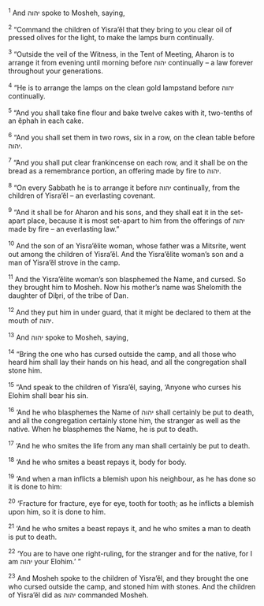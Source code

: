<sup>1</sup> And יהוה spoke to Mosheh, saying,

<sup>2</sup> “Command the children of Yisra’ĕl that they bring to you clear oil of pressed olives for the light, to make the lamps burn continually.

<sup>3</sup> “Outside the veil of the Witness, in the Tent of Meeting, Aharon is to arrange it from evening until morning before יהוה continually – a law forever throughout your generations.

<sup>4</sup> “He is to arrange the lamps on the clean gold lampstand before יהוה continually.

<sup>5</sup> “And you shall take fine flour and bake twelve cakes with it, two-tenths of an ĕphah in each cake.

<sup>6</sup> “And you shall set them in two rows, six in a row, on the clean table before יהוה.

<sup>7</sup> “And you shall put clear frankincense on each row, and it shall be on the bread as a remembrance portion, an offering made by fire to יהוה.

<sup>8</sup> “On every Sabbath he is to arrange it before יהוה continually, from the children of Yisra’ĕl – an everlasting covenant.

<sup>9</sup> “And it shall be for Aharon and his sons, and they shall eat it in the set-apart place, because it is most set-apart to him from the offerings of יהוה made by fire – an everlasting law.”

<sup>10</sup> And the son of an Yisra’ĕlite woman, whose father was a Mitsrite, went out among the children of Yisra’ĕl. And the Yisra’ĕlite woman’s son and a man of Yisra’ĕl strove in the camp.

<sup>11</sup> And the Yisra’ĕlite woman’s son blasphemed the Name, and cursed. So they brought him to Mosheh. Now his mother’s name was Shelomith the daughter of Diḇri, of the tribe of Dan.

<sup>12</sup> And they put him in under guard, that it might be declared to them at the mouth of יהוה.

<sup>13</sup> And יהוה spoke to Mosheh, saying,

<sup>14</sup> “Bring the one who has cursed outside the camp, and all those who heard him shall lay their hands on his head, and all the congregation shall stone him.

<sup>15</sup> “And speak to the children of Yisra’ĕl, saying, ‘Anyone who curses his Elohim shall bear his sin.

<sup>16</sup> ‘And he who blasphemes the Name of יהוה shall certainly be put to death, and all the congregation certainly stone him, the stranger as well as the native. When he blasphemes the Name, he is put to death.

<sup>17</sup> ‘And he who smites the life from any man shall certainly be put to death.

<sup>18</sup> ‘And he who smites a beast repays it, body for body.

<sup>19</sup> ‘And when a man inflicts a blemish upon his neighbour, as he has done so it is done to him:

<sup>20</sup> ‘Fracture for fracture, eye for eye, tooth for tooth; as he inflicts a blemish upon him, so it is done to him.

<sup>21</sup> ‘And he who smites a beast repays it, and he who smites a man to death is put to death.

<sup>22</sup> ‘You are to have one right-ruling, for the stranger and for the native, for I am יהוה your Elohim.’ ”

<sup>23</sup> And Mosheh spoke to the children of Yisra’ĕl, and they brought the one who cursed outside the camp, and stoned him with stones. And the children of Yisra’ĕl did as יהוה commanded Mosheh.

